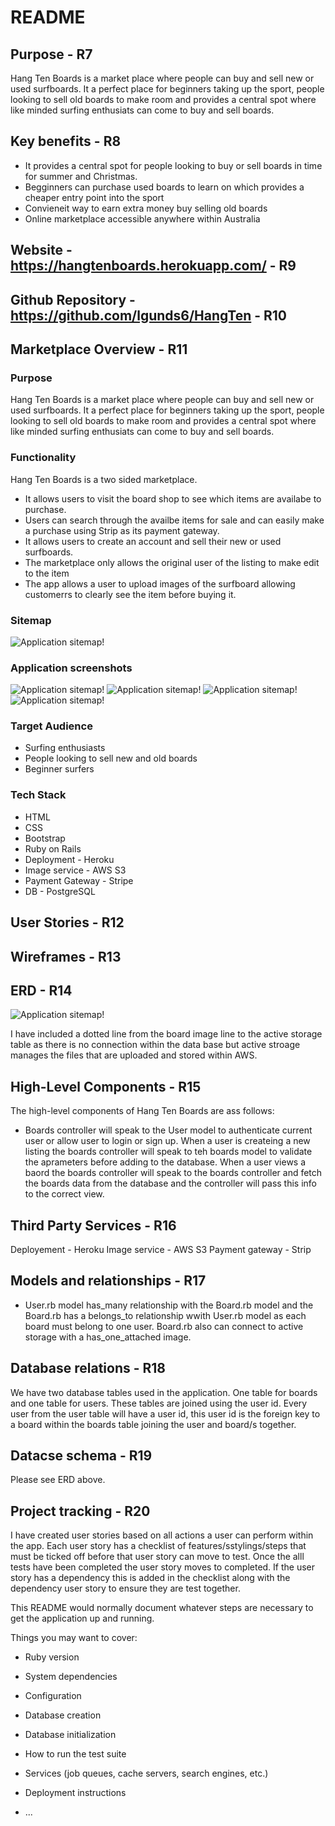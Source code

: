 # README

## Purpose - R7
Hang Ten Boards is a market place where people can buy and sell new or used surfboards. It a perfect place for beginners taking up the sport, people looking to sell old boards to make room and provides a central spot where like minded surfing enthusiats can come to buy and sell boards. 
## Key benefits - R8
- It provides a central spot for people looking to buy or sell boards in time for summer and Christmas. 
- Begginners can purchase used boards to learn on which provides a cheaper entry point into the sport
- Convieneit way to earn extra money buy selling old boards
- Online marketplace accessible anywhere within Australia

## Website - https://hangtenboards.herokuapp.com/ - R9

## Github Repository - https://github.com/lgunds6/HangTen - R10

## Marketplace Overview - R11

### Purpose
Hang Ten Boards is a market place where people can buy and sell new or used surfboards. It a perfect place for beginners taking up the sport, people looking to sell old boards to make room and provides a central spot where like minded surfing enthusiats can come to buy and sell boards. 

### Functionality
Hang Ten Boards is a two sided marketplace. 
- It allows users to visit the board shop to see which items are availabe to purchase. 
- Users can search through the availbe items for sale and can easily make a purchase using Strip as its payment gateway. 
- It allows users to create an account and sell their new or used surfboards. 
- The marketplace only allows the original user of the listing to make edit to the item
- The app allows a user to upload images of the surfboard allowing customerrs to clearly see the item before buying it.

### Sitemap

![Application sitemap!](app/assets/images/sitemap.png)

### Application screenshots

![Application sitemap!](app/assets/images/homepage.png)
![Application sitemap!](app/assets/images/boardshop.png)
![Application sitemap!](app/assets/images/newlisting.png)
![Application sitemap!](app/assets/images/signup.png)

### Target Audience
- Surfing enthusiasts
- People looking to sell new and old boards
- Beginner surfers

### Tech Stack
- HTML
- CSS
- Bootstrap
- Ruby on Rails
- Deployment - Heroku
- Image service - AWS S3
- Payment Gateway - Stripe
- DB - PostgreSQL

## User Stories - R12

## Wireframes - R13

## ERD - R14
![Application sitemap!](app/assets/images/ERD.png)

I have included a dotted line from the board image line to the active storage table as there is no connection within the data base but active stroage manages the files that are uploaded and stored within AWS.

## High-Level Components - R15
The high-level components of Hang Ten Boards are ass follows:
- Boards controller will speak to the User model to authenticate current user or allow  user to login or sign up. When a user is createing a new listing the boards controller will speak to teh boards model to validate the aprameters before adding to the database. When a user views a baord the boards controller will speak to the boards controller and fetch the boards data from the database and the controller will pass this info to the correct view.

## Third Party Services - R16
Deployement - Heroku
Image service - AWS S3
Payment gateway - Strip

## Models and relationships - R17
-  User.rb model has_many relationship with the Board.rb model and the Board.rb has a belongs_to relationship wwith User.rb model as each board must belong to one user. Board.rb also can connect to active storage with a has_one_attached image.

## Database relations - R18
We have two database tables used in the application. One table for boards and one table for users. These tables are joined using the user id. Every user from the user table will have a user id, this user id is the foreign key to a board within the boards table joining the user and board/s together. 

## Datacse schema - R19
Please see ERD above. 

## Project tracking - R20
I have created user stories based on all actions a user can perform within the app. Each user story has a checklist of features/sstylings/steps that must be ticked off before that user story can move to test. Once the alll tests  have been completed the user story moves to completed.
If the user story has a dependency this is added in the checklist along with the dependency user story to ensure they are test together.  



This README would normally document whatever steps are necessary to get the
application up and running.

Things you may want to cover:

* Ruby version

* System dependencies

* Configuration

* Database creation

* Database initialization

* How to run the test suite

* Services (job queues, cache servers, search engines, etc.)

* Deployment instructions

* ...
